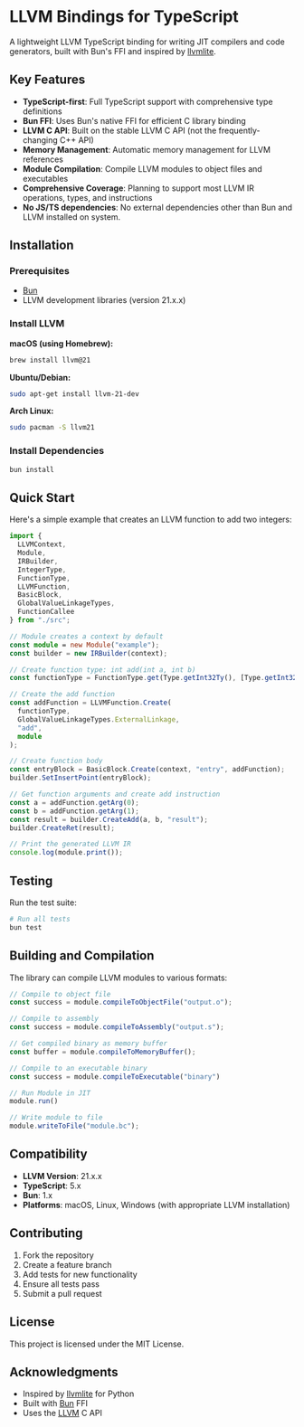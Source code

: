 # LLVM Bindings for TypeScript

A lightweight LLVM TypeScript binding for writing JIT compilers and code generators, built with Bun's FFI and inspired by [llvmlite](https://github.com/numba/llvmlite).

## Key Features

- **TypeScript-first**: Full TypeScript support with comprehensive type definitions
- **Bun FFI**: Uses Bun's native FFI for efficient C library binding
- **LLVM C API**: Built on the stable LLVM C API (not the frequently-changing C++ API)
- **Memory Management**: Automatic memory management for LLVM references
- **Module Compilation**: Compile LLVM modules to object files and executables
- **Comprehensive Coverage**: Planning to support most LLVM IR operations, types, and instructions
- **No JS/TS dependencies**: No external dependencies other than Bun and LLVM installed on system.

## Installation

### Prerequisites

- [Bun](https://bun.sh)
- LLVM development libraries (version 21.x.x)

### Install LLVM

**macOS (using Homebrew):**
```bash
brew install llvm@21
```

**Ubuntu/Debian:**
```bash
sudo apt-get install llvm-21-dev
```

**Arch Linux:**
```bash
sudo pacman -S llvm21
```

### Install Dependencies

```bash
bun install
```

## Quick Start

Here's a simple example that creates an LLVM function to add two integers:

```typescript
import {
  LLVMContext,
  Module,
  IRBuilder,
  IntegerType,
  FunctionType,
  LLVMFunction,
  BasicBlock,
  GlobalValueLinkageTypes,
  FunctionCallee
} from "./src";

// Module creates a context by default
const module = new Module("example");
const builder = new IRBuilder(context);

// Create function type: int add(int a, int b)
const functionType = FunctionType.get(Type.getInt32Ty(), [Type.getInt32Ty(), Type.getInt32Ty()], false);

// Create the add function
const addFunction = LLVMFunction.Create(
  functionType,
  GlobalValueLinkageTypes.ExternalLinkage,
  "add",
  module
);

// Create function body
const entryBlock = BasicBlock.Create(context, "entry", addFunction);
builder.SetInsertPoint(entryBlock);

// Get function arguments and create add instruction
const a = addFunction.getArg(0);
const b = addFunction.getArg(1);
const result = builder.CreateAdd(a, b, "result");
builder.CreateRet(result);

// Print the generated LLVM IR
console.log(module.print());
```

## Testing

Run the test suite:

```bash
# Run all tests
bun test
```

## Building and Compilation

The library can compile LLVM modules to various formats:

```typescript
// Compile to object file
const success = module.compileToObjectFile("output.o");

// Compile to assembly
const success = module.compileToAssembly("output.s");

// Get compiled binary as memory buffer
const buffer = module.compileToMemoryBuffer();

// Compile to an executable binary
const success = module.compileToExecutable("binary")

// Run Module in JIT
module.run()

// Write module to file
module.writeToFile("module.bc");
```


## Compatibility

- **LLVM Version**: 21.x.x
- **TypeScript**: 5.x
- **Bun**: 1.x
- **Platforms**: macOS, Linux, Windows (with appropriate LLVM installation)

## Contributing

1. Fork the repository
2. Create a feature branch
3. Add tests for new functionality
4. Ensure all tests pass
5. Submit a pull request

## License

This project is licensed under the MIT License.

## Acknowledgments

- Inspired by [llvmlite](https://github.com/numba/llvmlite) for Python
- Built with [Bun](https://bun.sh) FFI
- Uses the [LLVM](https://llvm.org) C API
